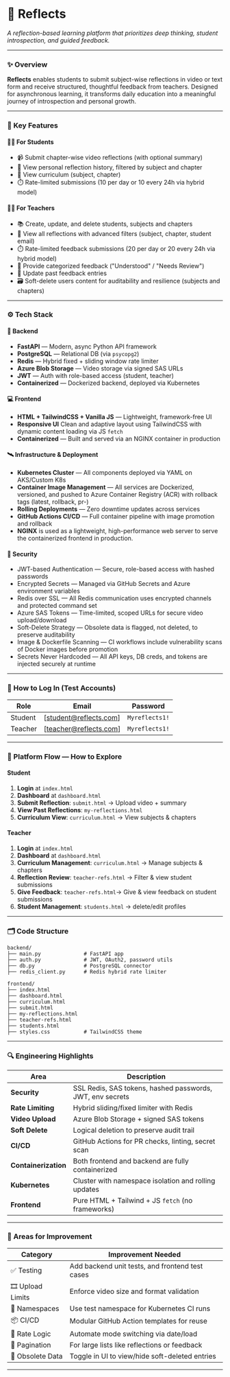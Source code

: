 
# 🌿 Reflects

*A reflection-based learning platform that prioritizes deep thinking, student introspection, and guided feedback.*

---

### ✨ Overview

**Reflects** enables students to submit subject-wise reflections in video or text form and receive structured, thoughtful feedback from teachers. Designed for asynchronous learning, it transforms daily education into a meaningful journey of introspection and personal growth.

---

### 🧠 Key Features

#### 👩‍🎓 For Students

* 📹 Submit chapter-wise video reflections (with optional summary)
* 📜 View personal reflection history, filtered by subject and chapter
* 🔎 View curriculum  (subject, chapter)
* ⏱️ Rate-limited submissions (10 per day or 10 every 24h via hybrid model)

#### 👨‍🏫 For Teachers

* 📚 Create, update, and delete students, subjects and chapters
* 🔎 View all reflections with advanced filters (subject, chapter, student email)
* ⏱️ Rate-limited feedback submissions (20 per day or 20 every 24h via hybrid model)
* 💬 Provide categorized feedback ("Understood" / "Needs Review")
* 🔁 Update past feedback entries
* 🗃️ Soft-delete users content for auditability and resilience (subjects and chapters)

---

### ⚙️ Tech Stack

#### 🔧 Backend

* **FastAPI** — Modern, async Python API framework
* **PostgreSQL** — Relational DB (via `psycopg2`)
* **Redis** — Hybrid fixed + sliding window rate limiter
* **Azure Blob Storage** — Video storage via signed SAS URLs
* **JWT** — Auth with role-based access (student, teacher)
* **Containerized** — Dockerized backend, deployed via Kubernetes

#### 💻 Frontend

* **HTML + TailwindCSS + Vanilla JS** — Lightweight, framework-free UI
* **Responsive UI** Clean and adaptive layout using TailwindCSS with dynamic content loading via JS `fetch`
* **Containerized** — Built and served via an NGINX container in production

#### 🛰️ Infrastructure & Deployment

* **Kubernetes Cluster** — All components deployed via YAML on AKS/Custom K8s
* **Container Image Management** — All services are Dockerized, versioned, and pushed to Azure Container Registry (ACR) with rollback tags (latest, rollback, pr-<hash>)
* **Rolling Deployments** — Zero downtime updates across services
* **GitHub Actions CI/CD** — Full container pipeline with image promotion and rollback
* **NGINX** is used as a lightweight, high-performance web server to serve the containerized frontend in production.


#### 🔐 Security

* JWT-based Authentication — Secure, role-based access with hashed passwords
* Encrypted Secrets — Managed via GitHub Secrets and Azure environment variables
* Redis over SSL — All Redis communication uses encrypted channels and protected command set
* Azure SAS Tokens — Time-limited, scoped URLs for secure video upload/download
* Soft-Delete Strategy — Obsolete data is flagged, not deleted, to preserve auditability
* Image & Dockerfile Scanning — CI workflows include vulnerability scans of Docker images before promotion
* Secrets Never Hardcoded — All API keys, DB creds, and tokens are injected securely at runtime

---

### 🧪 How to Log In (Test Accounts)

| Role    | Email                                             | Password    |
| ------- | ------------------------------------------------- | ----------- |
| Student | [student@reflects.com] | `Myreflects1!` |
| Teacher | [teacher@reflects.com] | `Myreflects1!` |

---

### 🧭 Platform Flow — How to Explore

#### Student

1. **Login** at `index.html`
2. **Dashboard** at `dashboard.html`
3. **Submit Reflection**: `submit.html` → Upload video + summary
4. **View Past Reflections**: `my-reflections.html`
5. **Curriculum View**: `curriculum.html` → View subjects & chapters

#### Teacher

1. **Login** at `index.html`
2. **Dashboard** at `dashboard.html`
3. **Curriculum Management**: `curriculum.html` → Manage subjects & chapters
4. **Reflection Review**: `teacher-refs.html` → Filter & view student submissions
5. **Give Feedback**: `teacher-refs.html`→ Give & view feedback on student submissions
6. **Student Management**: `students.html` → delete/edit profiles

---

### 🗂️ Code Structure

```
backend/
├── main.py              # FastAPI app
├── auth.py              # JWT, OAuth2, password utils
├── db.py                # PostgreSQL connector
├── redis_client.py      # Redis hybrid rate limiter

frontend/
├── index.html
├── dashboard.html
├── curriculum.html
├── submit.html
├── my-reflections.html
├── teacher-refs.html
├── students.html
├── styles.css           # TailwindCSS theme
```

---

### 🔍 Engineering Highlights

| Area                 | Description                                                |
| -------------------- | ---------------------------------------------------------- |
| **Security**         | SSL Redis, SAS tokens, hashed passwords, JWT, env secrets    |
| **Rate Limiting**    | Hybrid sliding/fixed limiter with Redis                    |
| **Video Upload**     | Azure Blob Storage + signed SAS tokens                     |
| **Soft Delete**      | Logical deletion to preserve audit trail                   |
| **CI/CD**            | GitHub Actions for PR checks, linting, secret scan         |
| **Containerization** | Both frontend and backend are fully containerized          |
| **Kubernetes**       | Cluster with namespace isolation and rolling updates |
| **Frontend**         | Pure HTML + Tailwind + JS `fetch` (no frameworks)          |

---

### 🧩 Areas for Improvement

| Category          | Improvement Needed                              |
| ----------------- | ----------------------------------------------- |
| ✅ Testing         | Add backend unit tests, and frontend test cases |
| 🎞️ Upload Limits | Enforce video size and format validation        |
| 🧪 Namespaces     | Use test namespace for Kubernetes CI runs       |
| 📦 CI/CD          | Modular GitHub Action templates for reuse       |
| 📅 Rate Logic     | Automate mode switching via date/load           |
| 📑 Pagination     | For large lists like reflections or feedback    |
| 🧹 Obsolete Data  | Toggle in UI to view/hide soft-deleted entries  |


---
